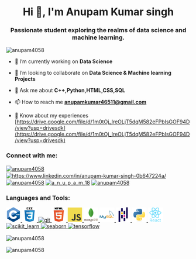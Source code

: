 <h1 align="center">Hi 👋, I'm Anupam Kumar singh</h1>
<h3 align="center">Passionate student exploring the realms of data science and machine learning.</h3>

<p align="left"> <img src="https://komarev.com/ghpvc/?username=anupam4058&label=Profile%20views&color=0e75b6&style=flat" alt="anupam4058" /> </p>

- 🔭 I’m currently working on **Data Science**

- 👯 I’m looking to collaborate on **Data Science & Machine learning Projects**

- 💬 Ask me about **C++,Python,HTML,CSS,SQL**

- 📫 How to reach me **anupamkumar46511@gmail.com**

- 📄 Know about my experiences [https://drive.google.com/file/d/1m0tOj_IreOLjT5dqM582eFPbIsGOF94D/view?usp=drivesdk](https://drive.google.com/file/d/1m0tOj_IreOLjT5dqM582eFPbIsGOF94D/view?usp=drivesdk)

<h3 align="left">Connect with me:</h3>
<p align="left">
<a href="https://twitter.com/anupam4058" target="blank"><img align="center" src="https://raw.githubusercontent.com/rahuldkjain/github-profile-readme-generator/master/src/images/icons/Social/twitter.svg" alt="anupam4058" height="30" width="40" /></a>
<a href="https://linkedin.com/in/https://www.linkedin.com/in/anupam-kumar-singh-0b647224a/" target="blank"><img align="center" src="https://raw.githubusercontent.com/rahuldkjain/github-profile-readme-generator/master/src/images/icons/Social/linked-in-alt.svg" alt="https://www.linkedin.com/in/anupam-kumar-singh-0b647224a/" height="30" width="40" /></a>
<a href="https://instagram.com/anupam4058" target="blank"><img align="center" src="https://raw.githubusercontent.com/rahuldkjain/github-profile-readme-generator/master/src/images/icons/Social/instagram.svg" alt="anupam4058" height="30" width="40" /></a>
<a href="https://www.leetcode.com/a_n_u_p_a_m_18" target="blank"><img align="center" src="https://raw.githubusercontent.com/rahuldkjain/github-profile-readme-generator/master/src/images/icons/Social/leet-code.svg" alt="a_n_u_p_a_m_18" height="30" width="40" /></a>
<a href="https://discord.gg/anupam4058" target="blank"><img align="center" src="https://raw.githubusercontent.com/rahuldkjain/github-profile-readme-generator/master/src/images/icons/Social/discord.svg" alt="anupam4058" height="30" width="40" /></a>
</p>

<h3 align="left">Languages and Tools:</h3>
<p align="left"> <a href="https://www.w3schools.com/cpp/" target="_blank" rel="noreferrer"> <img src="https://raw.githubusercontent.com/devicons/devicon/master/icons/cplusplus/cplusplus-original.svg" alt="cplusplus" width="40" height="40"/> </a> <a href="https://www.w3schools.com/css/" target="_blank" rel="noreferrer"> <img src="https://raw.githubusercontent.com/devicons/devicon/master/icons/css3/css3-original-wordmark.svg" alt="css3" width="40" height="40"/> </a> <a href="https://git-scm.com/" target="_blank" rel="noreferrer"> <img src="https://www.vectorlogo.zone/logos/git-scm/git-scm-icon.svg" alt="git" width="40" height="40"/> </a> <a href="https://www.w3.org/html/" target="_blank" rel="noreferrer"> <img src="https://raw.githubusercontent.com/devicons/devicon/master/icons/html5/html5-original-wordmark.svg" alt="html5" width="40" height="40"/> </a> <a href="https://developer.mozilla.org/en-US/docs/Web/JavaScript" target="_blank" rel="noreferrer"> <img src="https://raw.githubusercontent.com/devicons/devicon/master/icons/javascript/javascript-original.svg" alt="javascript" width="40" height="40"/> </a> <a href="https://www.mongodb.com/" target="_blank" rel="noreferrer"> <img src="https://raw.githubusercontent.com/devicons/devicon/master/icons/mongodb/mongodb-original-wordmark.svg" alt="mongodb" width="40" height="40"/> </a> <a href="https://www.mysql.com/" target="_blank" rel="noreferrer"> <img src="https://raw.githubusercontent.com/devicons/devicon/master/icons/mysql/mysql-original-wordmark.svg" alt="mysql" width="40" height="40"/> </a> <a href="https://pandas.pydata.org/" target="_blank" rel="noreferrer"> <img src="https://raw.githubusercontent.com/devicons/devicon/2ae2a900d2f041da66e950e4d48052658d850630/icons/pandas/pandas-original.svg" alt="pandas" width="40" height="40"/> </a> <a href="https://www.python.org" target="_blank" rel="noreferrer"> <img src="https://raw.githubusercontent.com/devicons/devicon/master/icons/python/python-original.svg" alt="python" width="40" height="40"/> </a> <a href="https://reactjs.org/" target="_blank" rel="noreferrer"> <img src="https://raw.githubusercontent.com/devicons/devicon/master/icons/react/react-original-wordmark.svg" alt="react" width="40" height="40"/> </a> <a href="https://scikit-learn.org/" target="_blank" rel="noreferrer"> <img src="https://upload.wikimedia.org/wikipedia/commons/0/05/Scikit_learn_logo_small.svg" alt="scikit_learn" width="40" height="40"/> </a> <a href="https://seaborn.pydata.org/" target="_blank" rel="noreferrer"> <img src="https://seaborn.pydata.org/_images/logo-mark-lightbg.svg" alt="seaborn" width="40" height="40"/> </a> <a href="https://www.tensorflow.org" target="_blank" rel="noreferrer"> <img src="https://www.vectorlogo.zone/logos/tensorflow/tensorflow-icon.svg" alt="tensorflow" width="40" height="40"/> </a> </p>

<p><img align="center" src="https://github-readme-stats.vercel.app/api/top-langs?username=anupam4058&show_icons=true&locale=en&layout=compact" alt="anupam4058" /></p>

<p><img align="center" src="https://github-readme-streak-stats.herokuapp.com/?user=anupam4058&" alt="anupam4058" /></p>
